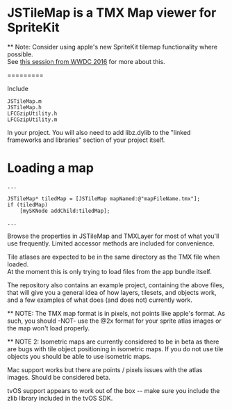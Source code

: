 JSTileMap is a TMX Map viewer for SpriteKit
=========

** Note:  Consider using apple's new SpriteKit tilemap functionality where possible.  
See [this session from WWDC 2016](https://developer.apple.com/videos/play/wwdc2016/610/) for more about this.

=========

Include

	JSTileMap.m
	JSTileMap.h
	LFCGzipUtility.h
	LFCGzipUtility.m

In your project.  You will also need to add libz.dylib to the "linked
frameworks and libraries" section of your project itself.

Loading a map
=========

	...
	
	JSTileMap* tiledMap = [JSTileMap mapNamed:@"mapFileName.tmx"];
	if (tiledMap)
		[mySKNode addChild:tiledMap];
		
	...

Browse the properties in JSTileMap and TMXLayer for most of what you'll use 
frequently.  Limited accessor methods are included for convenience.

Tile atlases are expected to be in the same directory as the TMX file when loaded.  
At the moment this is only trying to load files from the app bundle itself.

The repository also contains an example project, containing the above files, that 
will give you a general idea of how layers, tilesets, and objects work, and a 
few examples of what does (and does not) currently work.

** NOTE:  The TMX map format is in pixels, not points like apple's format.  As 
such, you should -NOT- use the @2x format for your sprite atlas images or the 
map won't load properly.

** NOTE 2:  Isometric maps are currently considered to be in beta as 
there are bugs with tile object positioning in isometric maps.  If you do not 
use tile objects you should be able to use isometric maps.

Mac support works but there are points / pixels issues with the atlas images.  Should
be considered beta.

tvOS support appears to work out of the box -- make sure you include the zlib 
library included in the tvOS SDK.
